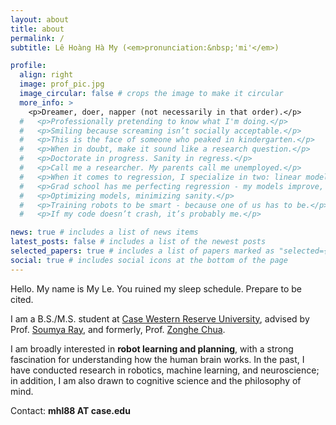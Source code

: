 ```yaml
---
layout: about
title: about
permalink: /
subtitle: Lê Hoàng Hà My (<em>pronunciation:&nbsp;'mi'</em>)

profile:
  align: right
  image: prof_pic.jpg
  image_circular: false # crops the image to make it circular
  more_info: >
    <p>Dreamer, doer, napper (not necessarily in that order).</p>
  #   <p>Professionally pretending to know what I'm doing.</p>
  #   <p>Smiling because screaming isn’t socially acceptable.</p>
  #   <p>This is the face of someone who peaked in kindergarten.</p>
  #   <p>When in doubt, make it sound like a research question.</p>
  #   <p>Doctorate in progress. Sanity in regress.</p>
  #   <p>Call me a researcher. My parents call me unemployed.</p>
  #   <p>When it comes to regression, I specialize in two: linear models and my sanity.</p>
  #   <p>Grad school has me perfecting regression - my models improve, but my sanity doesn't.</p>
  #   <p>Optimizing models, minimizing sanity.</p>
  #   <p>Training robots to be smart - because one of us has to be.</p>
  #   <p>If my code doesn’t crash, it’s probably me.</p>

news: true # includes a list of news items
latest_posts: false # includes a list of the newest posts
selected_papers: true # includes a list of papers marked as "selected={true}"
social: true # includes social icons at the bottom of the page
---
```


Hello. My name is My Le. You ruined my sleep schedule. Prepare to be cited.

I am a B.S./M.S. student at [Case Western Reserve University](https://case.edu/), advised by Prof. [Soumya Ray](https://scholar.google.com/citations?user=T3Wxu_AAAAAJ&hl=en), and formerly, Prof. [Zonghe Chua](https://zonghe-chua.github.io/).

I am broadly interested in **robot learning and planning**, with a strong fascination for understanding how the human brain works. In the past, I have conducted research in robotics, machine learning, and neuroscience; in addition, I am also drawn to cognitive science and the philosophy of mind.

Contact: **mhl88 AT case.edu**
